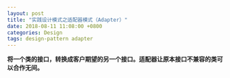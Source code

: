 ```yaml
---
layout: post
title: "实践设计模式之适配器模式（Adapter）"
date: 2018-08-11 11:08:00 +0800
categories: Design
tags: design-pattern adapter
---
```


**将一个类的接口，转换成客户期望的另一个接口。适配器让原本接口不兼容的类可以合作无间。**